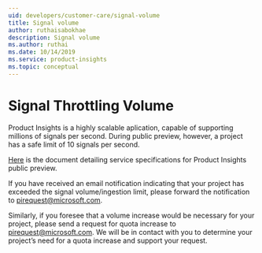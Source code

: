 ```yaml
---
uid: developers/customer-care/signal-volume
title: Signal volume
author: ruthaisabokhae
description: Signal volume
ms.author: ruthai
ms.date: 10/14/2019
ms.service: product-insights
ms.topic: conceptual
---
```


# Signal Throttling Volume
Product Insights is a highly scalable aplication, capable of supporting millions of signals per second. During public preview, however, a project has a safe limit of 10 signals per second.

[Here](xref:developers/tutorials/product-preview-limitations) is the document detailing service specifications for Product Insights public preview.

If you have received an email notification indicating that your project has exceeded the signal volume/ingestion limit, please forward the notification to pirequest@microsoft.com.

Similarly, if you foresee that a volume increase would be necessary for your project, please send a request for quota increase to pirequest@microsoft.com. We will be in contact with you to determine your project’s need for a quota increase and support your request.
